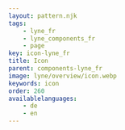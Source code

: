 ```yaml
---
layout: pattern.njk
tags: 
    - lyne_fr
    - lyne_components_fr
    - page
key: icon-lyne_fr
title: Icon
parent: components-lyne_fr
image: lyne/overview/icon.webp
keywords: icon
order: 260
availablelanguages: 
    - de
    - en
---
```

